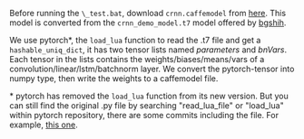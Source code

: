 Before running the `\_test.bat`, download `crnn.caffemodel` from [here](https://drive.google.com/open?id=1mNQPvw16ZRT5ZFxS8sajYCWulBASAOQ5). This model is converted from the `crnn_demo_model.t7` model offered by [bgshih](https://github.com/bgshih/crnn).

We use pytorch\*, the `load_lua` function to read the .t7 file and get a `hashable_uniq_dict`, it has two tensor lists named *parameters* and *bnVars*. Each tensor in the lists contains the weights/biases/means/vars of a convolution/linear/lstm/batchnorm layer. We convert the pytorch-tensor into numpy type, then write the weights to a caffemodel file. 

\* pytorch has removed the `load_lua` function from its new version. But you can still find the original .py file by searching "read_lua_file" or "load_lua" within pytorch repository, there are some commits including the file. For example, [this one](https://github.com/pytorch/pytorch/blob/c6529f4851bb8ac95f05d3f17dea178a0367aaee/torch/utils/serialization/read_lua_file.py).
